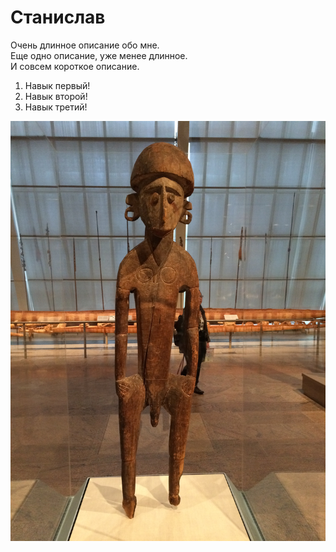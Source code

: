 # Станислав

Очень длинное описание обо мне.  
Еще одно описание, уже менее длинное.  
И совсем короткое описание.

1. Навык первый!
1. Навык второй!
1. Навык третий!

![Myakkiev](img/Myakkiev.JPG)